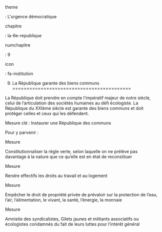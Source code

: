 theme

:   L'urgence démocratique

chapitre

:   la-6e-republique

numchapitre

:   9

icon

:   fa-institution

9. La République garante des biens communs
==========================================

<div class="admonition note">

La République doit prendre en compte l’impératif majeur de notre siècle,
celui de l’articulation des sociétés humaines au défi écologiste. La
République du XXIème siècle est garante des biens communs et doit
protéger celles et ceux qui les défendent.

</div>

Mesure clé : Instaurer une République des communs

Pour y parvenir :

<div class="admonition">

Mesure

Constitutionnaliser la règle verte, selon laquelle on ne prélève pas
davantage à la nature que ce qu’elle est en état de reconstituer

</div>

<div class="admonition">

Mesure

Rendre effectifs les droits au travail et au logement

</div>

<div class="admonition">

Mesure

Empêcher le droit de propriété privée de prévaloir sur la protection de
l’eau, l’air, l’alimentation, le vivant, la santé, l’énergie, la monnaie

</div>

<div class="admonition">

Mesure

Amnistie des syndicalistes, Gilets jaunes et militants associatifs ou
écologistes condamnés du fait de leurs luttes pour l’intérêt général

</div>
